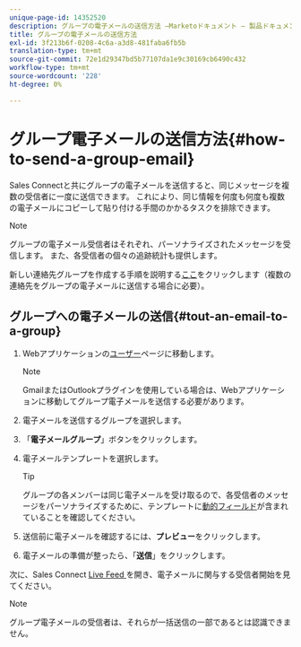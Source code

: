 ```yaml
---
unique-page-id: 14352520
description: グループの電子メールの送信方法 —Marketoドキュメント — 製品ドキュメント
title: グループの電子メールの送信方法
exl-id: 3f213b6f-0208-4c6a-a3d8-481faba6fb5b
translation-type: tm+mt
source-git-commit: 72e1d29347bd5b77107da1e9c30169cb6490c432
workflow-type: tm+mt
source-wordcount: '228'
ht-degree: 0%

---
```


# グループ電子メールの送信方法{#how-to-send-a-group-email}

Sales Connectと共にグループの電子メールを送信すると、同じメッセージを複数の受信者に一度に送信できます。 これにより、同じ情報を何度も何度も複数の電子メールにコピーして貼り付ける手間のかかるタスクを排除できます。

>[!NOTE]
>
>グループの電子メール受信者はそれぞれ、パーソナライズされたメッセージを受信します。 また、各受信者の個々の追跡統計も提供します。

新しい連絡先グループを作成する手順を説明する[ここ](/help/marketo/product-docs/marketo-sales-connect/people/managing-contacts/how-to-create-a-contact-group.md)をクリックします（複数の連絡先をグループの電子メールに送信する場合に必要）。

## グループへの電子メールの送信{#tout-an-email-to-a-group}

1. Webアプリケーションの[ユーザー](https://toutapp.com/login)ページに移動します。

   >[!NOTE]
   >
   >GmailまたはOutlookプラグインを使用している場合は、Webアプリケーションに移動してグループ電子メールを送信する必要があります。

1. 電子メールを送信するグループを選択します。

1. 「**電子メールグループ**」ボタンをクリックします。

1. 電子メールテンプレートを選択します。

   >[!TIP]
   >
   >グループの各メンバーは同じ電子メールを受け取るので、各受信者のメッセージをパーソナライズするために、テンプレートに[動的フィールド](/help/marketo/product-docs/marketo-sales-connect/templates/dynamic-fields/create-custom-dynamic-fields.md)が含まれていることを確認してください。

1. 送信前に電子メールを確認するには、**プレビュー**&#x200B;をクリックします。
1. 電子メールの準備が整ったら、「**送信**」をクリックします。

次に、Sales Connect [Live Feed ](https://toutapp.com/login)を開き、電子メールに関与する受信者開始を見てください。

>[!NOTE]
>
>グループ電子メールの受信者は、それらが一括送信の一部であるとは認識できません。
